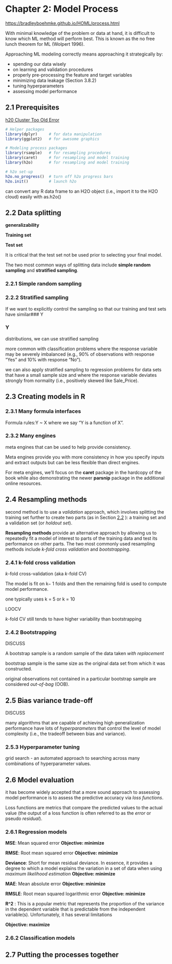 # Chapter 2: Model Process

https://bradleyboehmke.github.io/HOML/process.html

With minimal knowledge of the problem or data at hand, it is difficult to know which ML method will perform best. This is known as the no free lunch theorem for ML (Wolpert 1996). 

Approaching ML modeling correctly means approaching it strategically by:

- spending our data wisely
- on learning and validation procedures
- properly pre-processing the feature and target variables
- minimizing data leakage (Section 3.8.2)
- tuning hyperparameters
- assessing model performance

## 2.1 Prerequisites

[h20 Cluster Too Old Error](https://stackoverflow.com/questions/52495778/h2o-warning-message-too-old-cluster)

```r
# Helper packages
library(dplyr)     # for data manipulation
library(ggplot2)   # for awesome graphics

# Modeling process packages
library(rsample)   # for resampling procedures
library(caret)     # for resampling and model training
library(h2o)       # for resampling and model training

# h2o set-up 
h2o.no_progress()  # turn off h2o progress bars
h2o.init()         # launch h2o
```

can convert any R data frame to an H2O object (i.e., import it to the H2O cloud) easily with as.h2o(<my-data-frame>)

## 2.2 Data splitting

**generalizability**

**Training set**

**Test set**

It is critical that the test set not be used prior to selecting your final model.

The two most common ways of splitting data include **simple random sampling** and **stratified sampling**.

### 2.2.1 Simple random sampling

### 2.2.2 Stratified sampling

If we want to explicitly control the sampling so that our training and test sets have similar### Y
### Y
distributions, we can use stratified sampling

more common with classification problems where the response variable may be severely imbalanced (e.g., 90% of observations with response “Yes” and 10% with response “No”).

we can also apply stratified sampling to regression problems for data sets that have a small sample size and where the response variable deviates strongly from normality (i.e., positively skewed like Sale_Price).

## 2.3 Creating models in R


### 2.3.1 Many formula interfaces

Formula rules:Y ~ X where we say “Y is a function of X”.


### 2.3.2 Many engines

meta engines that can be used to help provide consistency.

Meta engines provide you with more consistency in how you specify inputs and extract outputs but can be less flexible than direct engines.

For meta engines, we’ll focus on the **caret** package in the hardcopy of the book while also demonstrating the newer **parsnip** package in the additional online resources.

## 2.4 Resampling methods

second method is to use a *validation* approach, which involves splitting the training set further to create two parts (as in Section  [2.2](https://bradleyboehmke.github.io/HOML/process.html#splitting) ): a training set and a validation set (or *holdout set*).

**Resampling methods** provide an alternative approach by allowing us to repeatedly fit a model of interest to parts of the training data and test its performance on other parts. The two most commonly used resampling methods include *k-fold cross validation* and *bootstrapping*.

### 2.4.1 k-fold cross validation


*k*-fold cross-validation (aka *k*-fold CV)

The model is fit on k− 1
folds and then the remaining fold is used to compute model performance.

one typically uses k = 5
or k = 10

LOOCV

*k*-fold CV still tends to have higher variability than bootstrapping

### 2.4.2 Bootstrapping

DISCUSS 

A bootstrap sample is a random sample of the data taken *with replacement*

bootstrap sample is the same size as the original data set from which it was constructed.

original observations not contained in a particular bootstrap sample are considered *out-of-bag* (OOB).


## 2.5 Bias variance trade-off

DISCUSS

many algorithms that are capable of achieving high generalization performance have lots of *hyperparameters* that control the level of model complexity (i.e., the tradeoff between bias and variance).

### 2.5.3 Hyperparameter tuning


grid search - an automated approach to searching across many combinations of hyperparameter values.

## 2.6 Model evaluation


 it has become widely accepted that a more sound approach to assessing model performance is to assess the predictive accuracy via *loss functions*. 

Loss functions are metrics that compare the predicted values to the actual value (the output of a loss function is often referred to as the *error* or pseudo *residual*).

### 2.6.1 Regression models

**MSE**: Mean squared error **Objective: minimize**

**RMSE**: Root mean squared error **Objective: minimize**

**Deviance**: Short for mean residual deviance. In essence, it provides a degree to which a model explains the variation in a set of data when using *maximum likelihood estimation* **Objective: minimize**

**MAE**: Mean absolute error **Objective: minimize**

**RMSLE**: Root mean squared logarithmic error **Objective: minimize**

**R^2**
: This is a popular metric that represents the proportion of the variance in the dependent variable that is predictable from the independent variable(s). Unfortunately, it has several limitations

**Objective: maximize**

### 2.6.2 Classification models



## 2.7 Putting the processes together

